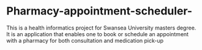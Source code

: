 # Pharmacy-appointment-scheduler-
This is a health informatics project for Swansea University masters degree. It is an application that enables one to book or schedule an appointment with a pharmacy for both consultation and medication pick-up
